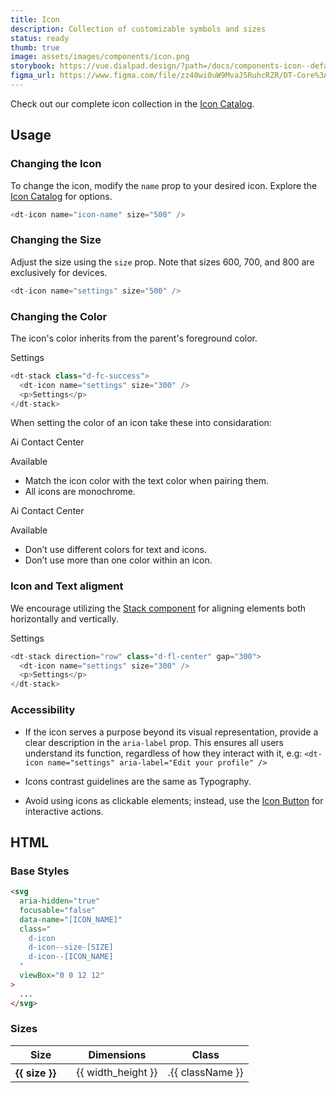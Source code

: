 ```yaml
---
title: Icon
description: Collection of customizable symbols and sizes
status: ready
thumb: true
image: assets/images/components/icon.png
storybook: https://vue.dialpad.design/?path=/docs/components-icon--default
figma_url: https://www.figma.com/file/zz40wi0uW9MvaJ5RuhcRZR/DT-Core%3A-Icons-7?node-id=1473%3A3757&viewport=-168%2C479%2C1&t=OhX4ilCDvb7Tqkx4-11
---
```


Check out our complete icon collection in the [Icon Catalog](/design/icons/#icon-catalog).

## Usage

### Changing the Icon

<div class="d-d-grid d-gg24 d-g-cols3 md:d-g-cols1">

To change the icon, modify the `name` prop to your desired icon. Explore the [Icon Catalog](/design/icons/) for options.

<div class="d-gc2">
<code-well-header>
  <div class="d-d-grid d-gg24 d-g-cols2 md:d-g-cols1 d-w100p">
    <div class="d-fl-center">
      <dt-icon :name="selectedIcon"/>
    </div>
    <dt-select-menu label="Name" :options="iconListOptions" @change="changeIcon" />
  </div>
</code-well-header>

```js
<dt-icon name="icon-name" size="500" />
```

</div>
</div>

### Changing the Size

<div class="d-d-grid d-gg24 d-g-cols3 md:d-g-cols1">

Adjust the size using the `size` prop. Note that sizes 600, 700, and 800 are exclusively for devices.

<div class="d-gc2">
<code-well-header>
  <div class="d-d-grid d-gg24 d-g-cols2 md:d-g-cols1 d-w100p">
    <div class="d-fl-center">
      <dt-icon name="settings" :size="selectedSize" />
    </div>
    <dt-select-menu label="Size" :options="sizeValues" @change="changeIconSize" />
  </div>
</code-well-header>

```js
<dt-icon name="settings" size="500" />
```

</div>
</div>

### Changing the Color

<div class="d-d-grid d-gg24 d-g-cols3 md:d-g-cols1">

The icon's color inherits from the parent's foreground color.

<div class="d-gc2">
<code-well-header>
<div class="d-d-grid d-gg24 d-g-cols2 md:d-g-cols1 d-w100p">
  <div class="d-fl-center">
    <dt-stack :class="selectedColor" direction="row" as="div" gap="300">
      <dt-icon name="settings" size="300" />
      <p>Settings</p>
    </dt-stack>
  </div>
  <dt-select-menu label="Color" :options="iconColors" @change="changeIconColor" />
</div>
</code-well-header>

```js
<dt-stack class="d-fc-success">
  <dt-icon name="settings" size="300" />
  <p>Settings</p>
</dt-stack>
```

</div>
</div>

<div class="d-d-grid d-gg24 d-g-cols3 md:d-g-cols1">

When setting the color of an icon take these into considaration:

<div class="d-gc1">
<div style="background: var(--dt-color-purple-100)" class="d-p16 d-hmn164 d-bar8 d-d-flex d-ai-center">
<dt-stack direction="row" as="section" gap="100" class="d-bgc-primary d-bc-default d-bar32 d-py8 d-px16 d-w100p">
<dt-stack direction="row" as="section" gap="300" class="d-fl1">
<dt-icon name="headphones" size="300" ariaLabel="Headphones icon" />
<p class="d-body-base d-truncate d-w100p d-wmx102">Ai Contact Center</p>
</dt-stack>
<dt-stack direction="row" as="section" gap="300">
<dt-icon class="d-fc-success" name="bell" size="200" ariaLabel="Bell Icon" />
<p class="d-fc-success d-body-small">Available</p>
</dt-stack>
</dt-stack>
</div>

- Match the icon color with the text color when pairing them.
- All icons are monochrome.

</div>

<div class="d-gc1">
<div class="d-bgc-critical-subtle-opaque d-p16 d-hmn164 d-bar8 d-d-flex d-ai-center">
<dt-stack direction="row" as="section" gap="100" class="d-bgc-primary d-bc-default d-bar32 d-py8 d-px16 d-w100p">
<dt-stack direction="row" as="section" gap="300" class="d-fl1">
<dt-icon name="headphones" size="300" ariaLabel="Headphones icon" />
<p class="d-body-base d-truncate d-w100p d-wmx102">Ai Contact Center</p>
</dt-stack>
<dt-stack direction="row" as="section" gap="300">
<dt-icon class="d-fc-critical" name="bell" size="200" ariaLabel="Bell Icon" />
<p class="d-fc-success d-body-small">Available</p>
</dt-stack>
</dt-stack>
</div>

- Don’t use different colors for text and icons.
- Don’t use more than one color within an icon.

</div>
</div>

### Icon and Text aligment

<div class="d-d-grid d-gg24 d-g-cols3 md:d-g-cols1">

We encourage utilizing the [Stack component](/components/stack/) for aligning elements both horizontally and vertically.

<div class="d-gc2">
<code-well-header>
  <div class="d-d-grid d-gg24 d-g-cols2 md:d-g-cols1 d-w100p">
    <div class="d-fl-center">
      <dt-stack :direction="selectedDirection" class="d-fl-center" gap="300">
      <dt-icon name="settings" size="300" />
      <p>Settings</p>
      </dt-stack>
    </div>
    <dt-select-menu label="Direction" :options="stackDirection" @change="changeDirection" />
  </div>
</code-well-header>

```js
<dt-stack direction="row" class="d-fl-center" gap="300">
  <dt-icon name="settings" size="300" />
  <p>Settings</p>
</dt-stack>
```

</div>
</div>

### Accessibility

- If the icon serves a purpose beyond its visual representation, provide a clear description in the `aria-label` prop. This ensures all users understand its function, regardless of how they interact with it, e.g: `<dt-icon name="settings" aria-label="Edit your profile" />`

- Icons contrast guidelines are the same as Typography.

- Avoid using icons as clickable elements; instead, use the [Icon Button](/components/button.html#icon-only) for interactive actions.

## HTML

### Base Styles

<code-well-header>
    <dt-icon name="inbox" />
</code-well-header>

```html
<svg
  aria-hidden="true"
  focusable="false"
  data-name="[ICON_NAME]"
  class="
    d-icon
    d-icon--size-[SIZE]
    d-icon--[ICON_NAME]
  "
  viewBox="0 0 12 12"
>
  ...
</svg>
```

### Sizes

<table class="d-table dialtone-doc-table">
  <thead>
    <tr>
      <th scope="col" colspan="2">Size</th>
      <th scope="col">Dimensions</th>
      <th scope="col">Class</th>
    </tr>
  </thead>
  <tbody>
    <tr v-for="{size, width_height, className } in sizes">
      <th scope="row">{{ size }}</th>
      <td class="d-ta-center">
        <dt-icon name="inbox" :size="size" />
      </td>
      <td class="d-ff-mono d-fs-100">{{ width_height }}</td>
      <td class="d-ff-mono d-fs-100">.{{ className }}</td>
    </tr>
  </tbody>
</table>

<script setup>
  import { ref } from 'vue';
  import sizes from '@data/icons-sizes.json';
  
  const sizeValues = sizes.map(item => ({ value: item.size, label: item.size }));

  const iconListOptions = [
    { value: 'user-plus', label: 'User Plus' },
    { value: 'flame', label: 'Flame' },
    { value: 'heart', label: 'Heart' },
    { value: 'credit-card', label: 'Credit Card' }
  ];

  const iconColors = [
    { value: 'd-fc-success', label: 'd-fc-success' },
    { value: 'd-fc-error', label: 'd-fc-error' },
    { value: 'd-fc-primary', label: 'd-fc-primary' },
  ];

  const stackDirection = [
    { value: 'row', label: 'row' },
    { value: 'column', label: 'column'}
  ];

  const selectedIcon = ref('settings');
  const selectedSize = ref(500);
  const selectedColor = ref('d-fc-success');
  const selectedDirection = ref('row');

  const changeIcon = (newIcon) => {
    selectedIcon.value = newIcon;
  };

  const changeIconColor = (newColor) => {
    selectedColor.value = newColor;
  };

  const changeIconSize = (newSize) => {
    selectedSize.value = newSize;
  };

  const changeDirection = (newDirection) => {
    selectedDirection.value = newDirection;
  };
</script>
